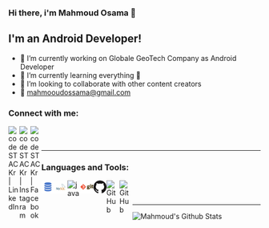 ### Hi there, i'm Mahmoud Osama 👋

## I'm an Android Developer!
- 🔭 I’m currently working on Globale GeoTech Company as Android Developer
- 🌱 I’m currently learning everything 🤣
- 👯 I’m looking to collaborate with other content creators
- 📧 mahmooudossama@gmail.com

### Connect with me:

[<img align="left" alt="codeSTACKr | LinkedIn" width="22px" src="https://cdn.jsdelivr.net/npm/simple-icons@v3/icons/linkedin.svg" />][linkedin]
[<img align="left" alt="codeSTACKr | Instagram" width="22px" src="https://cdn.jsdelivr.net/npm/simple-icons@v3/icons/instagram.svg" />][instagram]
[<img align="left" alt="codeSTACKr | Facebook" width="22px" src="https://cdn.jsdelivr.net/npm/simple-icons@v3/icons/facebook.svg" />][facebook]

<br />
<br />

---

### Languages and Tools:

<img align="left" alt="SQL" width="26px" src="https://raw.githubusercontent.com/github/explore/80688e429a7d4ef2fca1e82350fe8e3517d3494d/topics/sql/sql.png" />
<img align="left" alt="MySQL" width="26px" src="https://raw.githubusercontent.com/github/explore/80688e429a7d4ef2fca1e82350fe8e3517d3494d/topics/mysql/mysql.png" />
<img align="left" alt="java" width="26px" src="https://cdn.jsdelivr.net/npm/simple-icons@v3/icons/java.svg" />
<img align="left" alt="Git" width="26px" src="https://raw.githubusercontent.com/github/explore/80688e429a7d4ef2fca1e82350fe8e3517d3494d/topics/git/git.png" />
<img align="left" alt="GitHub" width="26px" src="https://raw.githubusercontent.com/github/explore/78df643247d429f6cc873026c0622819ad797942/topics/github/github.png" />
<img align="left" alt="GitHub" width="26px" src="https://cdn.jsdelivr.net/npm/simple-icons@v3/icons/android.svg" />
<img align="left" alt="GitHub" width="26px" src="https://cdn.jsdelivr.net/npm/simple-icons@v3/icons/kotlin.svg" />

<br />
<br />

---


<img align="left" alt="Mahmoud's Github Stats" src="https://github-readme-stats.vercel.app/api?username=MahmoudOsamaAli&show_icons=true&hide_border=true" />

[instagram]: https://www.instagram.com/mahmooud.osama/
[linkedin]: https://www.linkedin.com/in/mahmoud-osama-0a9a24171/
[facebook]: https://www.facebook.com/mahmoud.osama.1995
